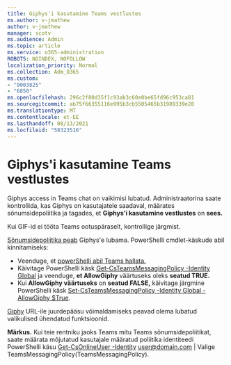 ```yaml
---
title: Giphys'i kasutamine Teams vestlustes
ms.author: v-jmathew
author: v-jmathew
manager: scotv
ms.audience: Admin
ms.topic: article
ms.service: o365-administration
ROBOTS: NOINDEX, NOFOLLOW
localization_priority: Normal
ms.collection: Adm_O365
ms.custom:
- "9003825"
- "6850"
ms.openlocfilehash: 296c2f80d35f1c93ab3c60e0be65fd96c953ca81
ms.sourcegitcommit: ab75f66355116e995b3cb5505465b31989339e28
ms.translationtype: MT
ms.contentlocale: et-EE
ms.lasthandoff: 08/13/2021
ms.locfileid: "58323516"
---
```

# <a name="using-giphys-in-teams-conversations"></a>Giphys'i kasutamine Teams vestlustes

Giphys access in Teams chat on vaikimisi lubatud. Administraatorina saate kontrollida, kas Giphys on [](https://docs.microsoft.com/microsoftteams/messaging-policies-in-teams#messaging-policy-settings) kasutajatele saadaval, määrates sõnumsidepoliitika ja tagades, et **Giphys'i kasutamine vestlustes** on **sees.**

Kui GIF-id ei tööta Teams ootuspäraselt, kontrollige järgmist.

[Sõnumsidepoliitika peab](https://docs.microsoft.com/microsoftteams/messaging-policies-in-teams) Giphys'e lubama. PowerShelli cmdlet-käskude abil kinnitamiseks:

- Veenduge, et [powerShelli abil Teams hallata.](https://docs.microsoft.com/microsoftteams/teams-powershell-overview?view=o365-worldwide#manage-teams-with-powershell)
- Käivitage PowerShelli käsk [Get-CsTeamsMessagingPolicy -Identity Global](https://docs.microsoft.com/powershell/module/skype/get-csteamsmessagingpolicy?view=skype-ps) ja veenduge, **et AllowGiphy** väärtuseks oleks **seatud TRUE.**
- Kui **AllowGiphy väärtuseks** on **seatud FALSE,** käivitage järgmine PowerShelli käsk [Set-CsTeamsMessagingPolicy -Identity Global -AllowGiphy $True](https://docs.microsoft.com/powershell/module/skype/set-csteamsmessagingpolicy?view=skype-ps).

[Giphy](https://docs.microsoft.com/deployoffice/privacy/optional-connected-experiences) URL-ile juurdepääsu võimaldamiseks peavad olema lubatud valikulised ühendatud funktsioonid.

**Märkus.** Kui teie rentniku jaoks Teams mitu Teams sõnumsidepoliitikat, saate määrata mõjutatud kasutajale määratud poliitika identiteedi PowerShelli käsu [Get-CsOnlineUser -Identity](https://docs.microsoft.com/powershell/module/skype/get-csonlineuser?view=skype-ps) <user@domain.com> | Valige TeamsMessagingPolicy(TeamsMessagingPolicy).
